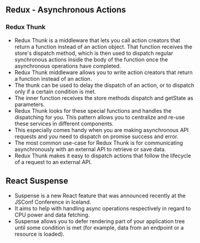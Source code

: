 ## Redux - Asynchronous Actions
### Redux Thunk
- Redux Thunk is a middleware that lets you call action creators that return a function instead of an action object. That function receives the store's dispatch method, which is then used to dispatch regular synchronous actions inside the body of the function once the asynchronous operations have completed.
- Redux Thunk middleware allows you to write action creators that return a function instead of an action.
- The thunk can be used to delay the dispatch of an action, or to dispatch only if a certain condition is met. 
- The inner function receives the store methods dispatch and getState as parameters.
- Redux Thunk looks for these special functions and handles the dispatching for you. This pattern allows you to centralize and re-use these services in different components. 
- This especially comes handy when you are making asynchronous API requests and you need to dispatch on promise success and error.
- The most common use-case for Redux Thunk is for communicating asynchronously with an external API to retrieve or save data.
- Redux Thunk makes it easy to dispatch actions that follow the lifecycle of a request to an external API.

## React Suspense
- Suspense is a new React feature that was announced recently at the JSConf Conference in Iceland. 
- It aims to help with handling async operations respectively in regard to CPU power and data fetching.
- Suspense allows you to defer rendering part of your application tree until some condition is met (for example, data from an endpoint or a resource is loaded).